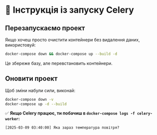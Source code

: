 # 🚀 Інструкція із запуску Celery 

## **Перезапускаємо проект**
Якщо хочеш просто очистити контейнери без видалення даних, використовуй:
```bash
docker-compose down && docker-compose up --build -d
```
Це збереже базу, але перевстановить контейнери.
## **Оновити проект**
Щоб зміни набули сили, виконай:
```bash
docker-compose down -v
docker-compose up -d --build
```

✅ **Якщо Celery працює, ти побачиш в `docker-compose logs -f celery-worker`:**
```
[2025-03-09 03:40:00] Яка зараз температура повітря?
```
